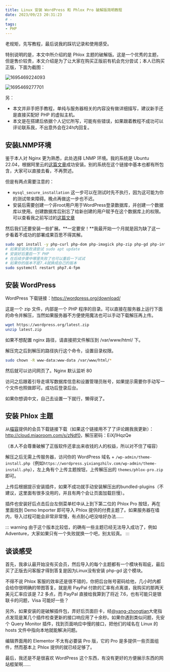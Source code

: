 ```yaml
---
title: Linux 安装 WordPress 和 Phlox Pro 破解版简明教程
date: 2023/09/23 20:31:23
# - 
tags:
- PHP
---
```


老规矩，先写教程，最后说我的踩坑记录和使用感受。

特别说明的是，本文中所介绍的是 Phlox 主题的破解版。这是一个优秀的主题，但是售价较贵，本文介绍是为了让大家在购买正版前有机会充分尝试；本人已购买正版，下面为截图：

![1695469224093](https://cdn.yixiangzhilv.com/images/243296689580f605818e4d15ce0cb8f1.png)

![1695469277701](https://cdn.yixiangzhilv.com/images/dfd4fa6e1dc9bed359314b55b760dccb.png)

另：

- 本文并非手把手教程，单纯与服务器相关的内容没有做详细描写，建议新手还是直接买配好 PHP 的虚拟主机。
- 本文是在搭建后依据个人记忆所写，可能有些错误，如果跟着教程不成功可以评论联系我，不出意外会在24h内回复。

## 安装LNMP环境

鉴于本人对 Nginx 更为熟悉，此处选择 LNMP 环境。我的系统是 Ubuntu 22.04，根据阿里云的[这篇文章](https://help.aliyun.com/zh/ecs/use-cases/manually-build-an-lnmp-environment-on-an-ubuntu-20-instance)成功安装。别的系统在这个链接中基本也都有所包含，大家可以直接去看，不再赘述。

但是有两点需要注意的：

- `mysql_secure_installation` 这一步可以在测试时先不执行，因为这可能为你的测试带来障碍。晚点再做这一步也不迟。
- 安装后需要创建一个非root用户用于WordPress登录数据库，并创建一个数据库以使用。创建数据库后别忘了给新创建的用户赋予在这个数据库上的权限。可以查看我之前写过的[这篇文章](https://blog.yixiangzhilv.com/blogs/20221003164442.html)

然后我们还要安装一些扩展。**一定要安！**我最开始一个月就是因为缺了这一步看着不成功的部署成果百思不得其解。

```bash
sudo apt install -y php-curl php-dom php-imagick php-zip php-gd php-intl
# 如果安装失败请尝试 sudo apt update
# 安装好后重启一下 PHP
# 在后续步骤中哪里失败了也可以重启一下试试
# 如果你的版本不是7.4就换成自己的版本
sudo systemctl restart php7.4-fpm
```

## 安装 WordPress

WordPress 下载链接：<https://wordpress.org/download/>

这是一个 zip 文件，内部是一个 PHP 程序的目录。可以直接在服务器上运行下面的命令并解压，当然如果服务器不方便使用魔法也可以手动下载解压再上传。

```bash
wget https://wordpress.org/latest.zip
unzip latest.zip
```

如果不想配置 nginx 路径，请直接把文件解压到 /var/www/html/ 下。

解压完之后到解压的路径执行这个命令，设置目录权限。

```bash
sudo chown -R www-data:www-data /var/www/html/*
```

然后就可以访问网页了。Nginx 默认监听 80

访问之后跟着引导走填写数据库信息和设置管理员账号，如果提示需要你手动写一个文件也照做即可。成功后登录后台。

如果你想调中文，自己去设置一下就行，懒得说了。

## 安装 Phlox 主题

从[喵容](https://www.miaoroom.com/)提供的会员下载链接下载（如果这个链接用不了了评论踢我我更新）：<http://cloud.miaoroom.com/s/zNdf0>，解压密码：EiXj1HqzQe

（本人不会尊重破解了正版软件还拿出来收钱的人的权益，所以对不住了喵容）

解压之后无需上传服务器，访问你的 WordPress 域名 + `/wp-admin/theme-install.php`（例如`https://wordpress.yixiangzhilv.com/wp-admin/theme-install.php`），左上角有个上传主题按钮，上传解压出的 `themes/phlox-pro.zip` 即可。

上传后根据提示安装插件，如果不成功就手动安装解压出的bundled-plugins（不建议，这里面有很多没用的，并且有两个会让页面加载巨慢）。

插件也安装好后点击后台左侧菜单栏中从上到下第二位的 Phlox Pro 按钮，再在里面找到 Demo Importer 即可导入 Phlox 提供的付费主题了。如果服务器在墙内，导入过程可能会非常非常慢，有点耐心吧没啥好办法……

::: warning
由于这个版本比较低，的确有一些主题已经无法导入成功了，例如 Adventure，大家如果只有一个失败就换一个吧，别太较真。
:::

## 谈谈感受

首先，我承认最开始没有买会员，然后导入的每个主题都有一个模块有瑕疵，最后买了正版去问客服才得到答复是因为Linux没有安装 php-gd 这个模块。

不得不说 Phlox 客服的效率还是很不错的，你把后台账号密码给他，几小时内都会给你很明确的带图答复。就是用 PayPal 付款的汇率有点离谱，我购买的那两天美元汇率应该是 7.2 多点，而 PayPal 直接给我算到了将近 7.6，也有可能只是银联卡的问题，Visa 可能好一些？

另外，如果安装的是破解插件包，弄好后页面巨卡，经[@yang-zhongtian](https://github.com/yang-zhongtian)大佬指点发现是某几个插件检查更新的接口响应用了十余秒。如果你遇到类似问题，先安个 Query Monitor 插件，找到页面响应中慢的接口，把他们的域名在 Linux 的 hosts 文件中指向本地就能解决问题。

编辑界面用的 Elementor 不太有必要装 Pro 版，它的 Pro 是多提供一些页面组件，然而基本上 Phlox 提供的就已经足够了。

最后，我还是不是很喜欢 WordPress 这个东西，有没有更好的方便展示东西的网站框架啊……
